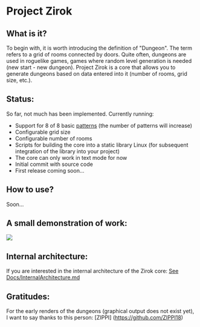 # Project Zirok
## What is it?
To begin with, it is worth introducing the definition of "Dungeon".
The term refers to a grid of rooms connected by doors. Quite often, dungeons are used in roguelike games, games where random level generation is needed (new start - new dungeon).
Project Zirok is a core that allows you to generate dungeons based on data entered into it (number of rooms, grid size, etc.).

## Status:
So far, not much has been implemented. Currently running:
- Support for 8 of 8 basic [patterns](https://github.com/Kernel357/Zirok/blob/main/Docs/Patterns.md) (the number of patterns will increase)
- Configurable grid size
- Configurable number of rooms
- Scripts for building the core into a static library Linux (for subsequent integration of the library into your project)
- The core can only work in text mode for now
- Initial commit with source code
- First release coming soon... 

## How to use?
Soon...

## A small demonstration of work:
![](https://github.com/Kernel357/Zirok/blob/main/Docs/Images/Demo.jpg)

## Internal architecture:
If you are interested in the internal architecture of the Zirok core:
[See Docs/InternalArchitecture.md](https://github.com/Kernel357/Zirok/blob/main/Docs/InternalArchitecture.md)

## Gratitudes:
For the early renders of the dungeons (graphical output does not exist yet), I want to say thanks to this person: [ZIPPI] (https://github.com/ZIPPI18)
